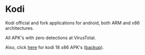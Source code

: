 # Kodi

Kodi official and fork applications for android, both ARM and x86 architectures.

All APK's with zero detections at VirusTotal.

Also, click [here](https://www.reddit.com/r/kodi/comments/asz0ac/kodi_v181_leia_for_android_x86/) for kodi 18 x86 APK's ([backup](https://web.archive.org/web/20230519093257/https://www.reddit.com/r/kodi/comments/asz0ac/kodi_v181_leia_for_android_x86/)).
